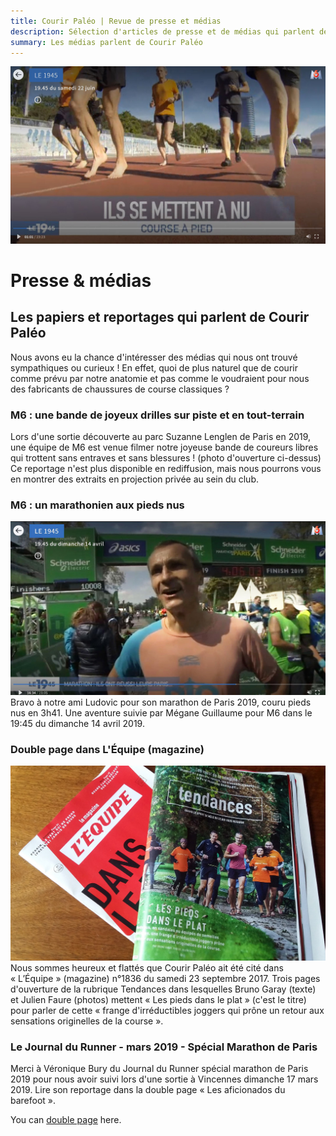 ```yaml
---
title: Courir Paléo | Revue de presse et médias
description: Sélection d'articles de presse et de médias qui parlent de Courir Paléo
summary: Les médias parlent de Courir Paléo
---
```

![Courir Paleo](/assets/images/CourirPaleo_SuzanneLenglen_M6_piste_face_1200px.JPG)
# Presse & médias
## Les papiers et reportages qui parlent de Courir Paléo

Nous avons eu la chance d'intéresser des médias qui nous ont trouvé sympathiques ou curieux&nbsp;! En effet, quoi de plus naturel que de courir comme prévu par notre anatomie et pas comme le voudraient pour nous des fabricants de chaussures de course classiques&nbsp;?

### M6 : une bande de joyeux drilles sur piste et en tout-terrain
Lors d'une sortie découverte au parc Suzanne Lenglen de Paris en 2019, une équipe de M6 est venue filmer notre joyeuse bande de coureurs libres qui trottent sans entraves et sans blessures&nbsp;! (photo d'ouverture ci-dessus)
Ce reportage n'est plus disponible en rediffusion, mais nous pourrons vous en montrer des extraits en projection privée au sein du club.

### M6 : un marathonien aux pieds nus
![Courir Paleo](/assets/images/CourirPaleo_M6_marathon_Ludovic_1200px.jpg)
Bravo à notre ami Ludovic pour son marathon de Paris 2019, couru pieds nus en 3h41. Une aventure suivie par Mégane Guillaume pour M6 dans le 19:45 du dimanche 14 avril 2019.

### Double page dans L'Équipe (magazine)
![Courir Paleo](/assets/images/CourirPaleo_couv_Equipe_Mag_1200px.jpg)
Nous sommes heureux et flattés que Courir Paléo ait été cité dans «&nbsp;L’Équipe&nbsp;» (magazine) n°1836 du samedi 23 septembre 2017. Trois pages d'ouverture de la rubrique Tendances dans lesquelles Bruno Garay (texte) et Julien Faure (photos) mettent «&nbsp;Les pieds dans le plat&nbsp;» (c'est le titre) pour parler de cette «&nbsp;frange d'irréductibles joggers qui prône un retour aux sensations originelles de la course&nbsp;».

### Le Journal du Runner - mars 2019 - Spécial Marathon de Paris
Merci à Véronique Bury du Journal du Runner spécial marathon de Paris 2019 pour nous avoir suivi lors d'une sortie à Vincennes dimanche 17 mars 2019. Lire son reportage dans la double page «&nbsp;Les aficionados du barefoot&nbsp;».

You can [double page](https://courirpaleo.github.io/assets/Journal-du-Runner-17-mars-2019-Aficionados-du-barefoot-Courir-Paleo.pdf) here.

